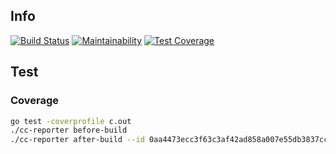 ## Info
[![Build Status](https://travis-ci.org/efureev/traceFall.svg?branch=master)](https://travis-ci.org/efureev/traceFall)
[![Maintainability](https://api.codeclimate.com/v1/badges/c933f06740177611ff5a/maintainability)](https://codeclimate.com/github/efureev/traceFall/maintainability)
[![Test Coverage](https://api.codeclimate.com/v1/badges/c933f06740177611ff5a/test_coverage)](https://codeclimate.com/github/efureev/traceFall/test_coverage)

## Test
### Coverage
``` bash
go test -coverprofile c.out
./cc-reporter before-build
./cc-reporter after-build --id 0aa4473ecc3f63c3af42ad858a007e55db3837cc1ef68572e843fef215f65ace
```